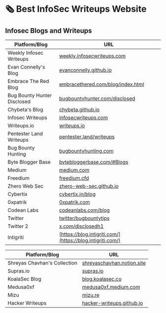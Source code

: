 # 🗞️ Best InfoSec Writeups Website

## Infosec Blogs and Writeups

| Platform/Blog               | URL                                                                                        |
| --------------------------- | ------------------------------------------------------------------------------------------ |
| Weekly Infosec Writeups     | [weekly.infosecwriteups.com](https://weekly.infosecwriteups.com/)                          |
| Evan Connelly's Blog        | [evanconnelly.github.io](https://evanconnelly.github.io/)                                  |
| Embrace The Red Blog        | [embracethered.com/blog/index.html](https://embracethered.com/blog/index.html)             |
| Bug Bounty Hunter Disclosed | [bugbountyhunter.com/disclosed](https://www.bugbountyhunter.com/disclosed/)                |
| Chybeta's Blog              | [chybeta.github.io](https://chybeta.github.io/)                                            |
| Infosec Writeups            | [infosecwriteups.com](https://infosecwriteups.com/)                                        |
| Writeups.io                 | [writeups.io](https://writeups.io/)                                                        |
| Pentester Land Writeups     | [pentester.land/writeups](https://pentester.land/writeups/)                                |
| Bug Bounty Hunting          | [bugbountyhunting.com](https://www.bugbountyhunting.com/)                                  |
| Byte Blogger Base           | [bytebloggerbase.com/#Blogs](https://bytebloggerbase.com/#Blogs)                           |
| Medium                      | [medium.com](https://medium.com/)                                                          |
| Freedium                    | [freedium.cfd](https://freedium.cfd/)                                                      |
| Zhero Web Sec               | [zhero-web-sec.github.io](https://zhero-web-sec.github.io/)                                |
| Cybertix                    | [cybertix.in/blog](https://cybertix.in/blog/)                                              |
| 0xpatrik                    | [0xpatrik.com](https://0xpatrik.com/)                                                      |
| Codean Labs                 | [codeanlabs.com/blog](https://codeanlabs.com/blog/)                                        |
| Twitter                     | [twitter/bugbountytips](https://x.com/search?q=%23bugbountytips+\&src=typed_query\&f=live) |
| Twitter 2                   | [x.com/disclosedh1](https://x.com/disclosedh1)                                             |
| Intigriti                   | [https://blog.intigriti.com/](https://blog.intigriti.com/)                                 |

| Platform/Blog                | URL                                                                                                                                  |
| ---------------------------- | ------------------------------------------------------------------------------------------------------------------------------------ |
| Shreyas Chavhan's Collection | [shreyaschavhan.notion.site](https://shreyaschavhan.notion.site/fffa53e43119815e8c7fef7bd9be6824?v=fffa53e431198122a88b000cf89bf37e) |
| Supras.io                    | [supras.io](https://supras.io/)                                                                                                      |
| KoalaSec Blog                | [blog.koalasec.co](https://blog.koalasec.co/?source=top_nav_blog_home)                                                               |
| Medusa0xf                    | [medusa0xf.medium.com](https://medusa0xf.medium.com/)                                                                                |
| Mizu                         | [mizu.re](https://mizu.re/)                                                                                                          |
| Hacker Writeups              | [hacker-writeups.github.io](https://hacker-writeups.github.io/)                                                                      |

